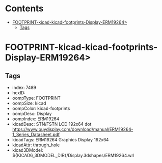 



Contents
========

* [FOOTPRINT-kicad-kicad-footprints-Display-ERM19264>](#footprint-kicad-kicad-footprints-display-erm19264)
	* [Tags](#tags)

# FOOTPRINT-kicad-kicad-footprints-Display-ERM19264>

## Tags

- index: 7489
- hexID: 
- oompType: FOOTPRINT
- oompSize: kicad
- oompColor: kicad-footprints
- oompDesc: Display
- oompIndex: ERM19264
- kicadDesc: STN/FSTN LCD 192x64 dot https://www.buydisplay.com/download/manual/ERM19264-1_Series_Datasheet.pdf
- kicadTags: ERM19264 Graphics Display 192x64
- kicadAttr: through_hole
- kicad3DModel: ${KICAD6_3DMODEL_DIR}/Display.3dshapes/ERM19264.wrl
